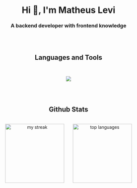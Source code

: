 <h1 align="center">Hi 👋, I'm Matheus Levi</h1>
<h3 align="center">A backend developer with frontend knowledge</h3>
<br><br>

<h2 align="center">Languages and Tools</h2>

<br>
<p align="center">
  <a href="https://skillicons.dev">
    <img src="https://skillicons.dev/icons?i=babel,bash,bootstrap,bun,c,css,docker,express,flask,git,github,go,html,js,kubernetes,linux,md,mongodb,mysql,nestjs,nextjs,nginx,nodejs,php,postgres,postman,prisma,py,react,redux,regex,sqlite,styledcomponents,sklearn,sequelize,ts,vercel,vite,vscode,webpack&perline=12" />
  </a>
</p>

<br><br>

<h2 align="center">Github Stats</h2>

<br>
<div align="center">
    <img height="190em" src="https://github-readme-streak-stats.herokuapp.com/?user=mathesu-veli&theme=tokyonight" alt="my streak"/>
    &nbsp;&nbsp;&nbsp;&nbsp;&nbsp;
    <img height="190em" src="https://github-readme-stats.vercel.app/api/top-langs/?username=mathesu-veli&layout=compact&&include_all_commits=true&count_private=false&theme=tokyonight" alt="top languages"/>
</div>
